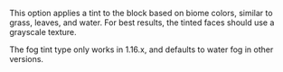 This option applies a tint to the block based on biome colors, similar to grass, leaves, and water. 
For best results, the tinted faces should use a grayscale texture.

The fog tint type only works in 1.16.x, and defaults to water fog in other versions.